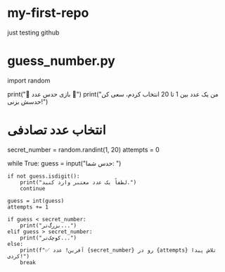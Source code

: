 # my-first-repo
just testing github
# guess_number.py
import random

print("🎯 بازی حدس عدد 🎯")
print("من یک عدد بین 1 تا 20 انتخاب کردم، سعی کن حدسش بزنی!")

# انتخاب عدد تصادفی
secret_number = random.randint(1, 20)
attempts = 0

while True:
    guess = input("حدس شما: ")

    if not guess.isdigit():
        print("لطفاً یک عدد معتبر وارد کنید.")
        continue

    guess = int(guess)
    attempts += 1

    if guess < secret_number:
        print("بزرگ‌تر...")
    elif guess > secret_number:
        print("کوچک‌تر...")
    else:
        print(f"✅ آفرین! عدد {secret_number} رو در {attempts} تلاش پیدا کردی!")
        break

